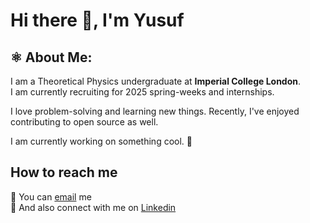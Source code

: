 # Hi there 👋, I'm Yusuf 


## ⚛️ About Me: 
I am a Theoretical Physics undergraduate at **Imperial College London**. </br>
I am currently recruiting for 2025 spring-weeks and internships.

I love problem-solving and learning new things. Recently, I've enjoyed contributing to open source as well.

I am currently working on something cool. 🔨  </br>

## How to reach me
:pencil:  You can [email](yusufmspahi@gmail.com) me </br>
:handshake: And also connect with me on [Linkedin](https://www.linkedin.com/in/yusufmspahi)

<!---
yusufmspahi/yusufmspahi is a ✨ special ✨ repository because its `README.md` (this file) appears on your GitHub profile.
You can click the Preview link to take a look at your changes.
--->
